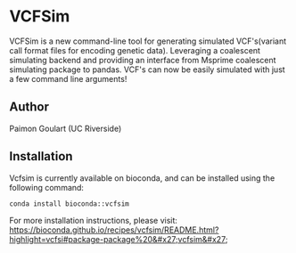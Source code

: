 # VCFSim
VCFSim is a new command-line tool for generating simulated VCF's(variant call format files for encoding genetic data). Leveraging a coalescent simulating backend and providing an interface from Msprime coalescent simulating package to pandas. VCF's can now be easily simulated with just a few command line arguments!

## Author 
Paimon Goulart (UC Riverside)

## Installation
Vcfsim is currently available on bioconda, and can be installed using the following command:
```shell
conda install bioconda::vcfsim
```

For more installation instructions, please visit: 
https://bioconda.github.io/recipes/vcfsim/README.html?highlight=vcfsi#package-package%20&#x27;vcfsim&#x27;
